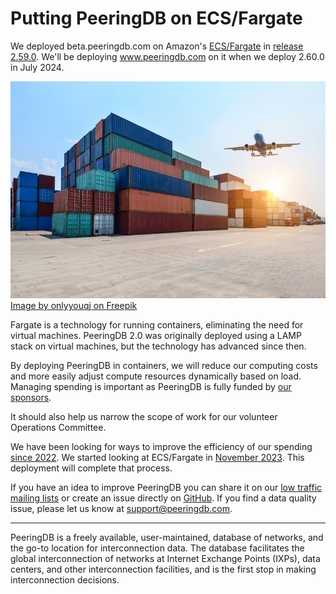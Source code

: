 # Putting PeeringDB on ECS/Fargate

We deployed beta.peeringdb.com on Amazon's [ECS/Fargate](https://docs.aws.amazon.com/AmazonECS/latest/developerguide/AWS_Fargate.html) in [release 2.59.0](https://docs.peeringdb.com/release_notes/#release-2590). We'll be deploying www.peeringdb.com on it when we deploy 2.60.0 in July 2024.

![Image by onlyyouqj on Freepik](images/industrial-port-container-yard.jpg)
<a href="https://www.freepik.com/free-photo/industrial-port-container-yard_1145654.htm#fromView=search&page=1&position=0&uuid=f0a4aff4-0b55-47b6-ad40-636aa1eb2f06">Image by onlyyouqj on Freepik</a>

Fargate is a technology for running containers, eliminating the need for virtual machines. PeeringDB 2.0 was originally deployed using a LAMP stack on virtual machines, but the technology has advanced since then.

By deploying PeeringDB in containers, we will reduce our computing costs and more easily adjust compute resources dynamically based on load. Managing spending is important as PeeringDB is fully funded by [our sponsors](https://www.peeringdb.com/sponsors). 

It should also help us narrow the scope of work for our volunteer Operations Committee.

We have been looking for ways to improve the efficiency of our spending [since 2022](https://github.com/peeringdb/peeringdb/issues/1225). We started looking at ECS/Fargate in [November 2023](https://github.com/peeringdb/peeringdb/issues/1466). This deployment will complete that process. 

If you have an idea to improve PeeringDB you can share it on our [low traffic mailing lists](https://docs.peeringdb.com/#mailing-lists) or create an issue directly on [GitHub](https://github.com/peeringdb/peeringdb/issues/). If you find a data quality issue, please let us know at [support@peeringdb.com](mailto:support@peeringdb.com).

--- 

PeeringDB is a freely available, user-maintained, database of networks, and the go-to location for interconnection data. The database facilitates the global interconnection of networks at Internet Exchange Points (IXPs), data centers, and other interconnection facilities, and is the first stop in making interconnection decisions.